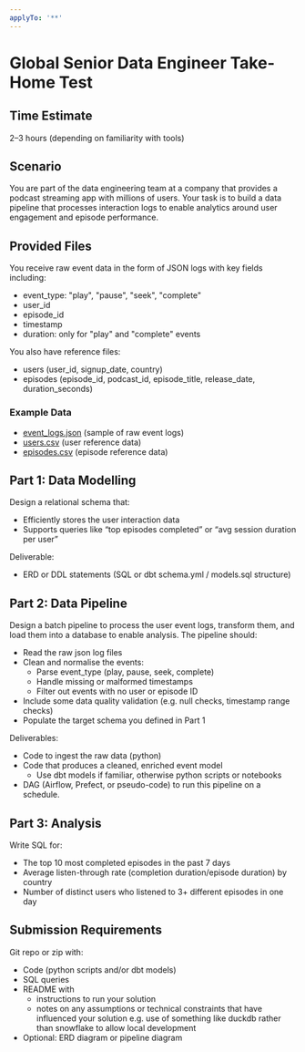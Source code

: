 ```yaml
---
applyTo: '**'
---
```


# Global Senior Data Engineer Take-Home Test

## Time Estimate
2–3 hours (depending on familiarity with tools) 

## Scenario
You are part of the data engineering team at a company that provides a podcast streaming app with millions of users. Your task is to build a data pipeline that processes interaction logs to enable analytics around user engagement and episode performance. 

## Provided Files
You receive raw event data in the form of JSON logs with key fields including: 
- event_type: "play", "pause", "seek", "complete" 
- user_id 
- episode_id 
- timestamp 
- duration: only for "play" and "complete" events

You also have reference files: 
- users (user_id, signup_date, country)
- episodes (episode_id, podcast_id, episode_title, release_date, duration_seconds)

### Example Data
- [event_logs.json](../../example_data/event_logs_head.json) (sample of raw event logs)
- [users.csv](../../example_data/users.csv) (user reference data)
- [episodes.csv](../../example_data/episodes.csv) (episode reference data)

## Part 1: Data Modelling
Design a relational schema that: 
- Efficiently stores the user interaction data 
- Supports queries like “top episodes completed” or “avg session duration per user” 

Deliverable: 
- ERD or DDL statements (SQL or dbt schema.yml / models.sql structure) 

## Part 2: Data Pipeline
Design a batch pipeline to process the user event logs, transform them, and load them into a database to enable analysis. The pipeline should: 
- Read the raw json log files 
- Clean and normalise the events: 
  - Parse event_type (play, pause, seek, complete) 
  - Handle missing or malformed timestamps 
  - Filter out events with no user or episode ID 
- Include some data quality validation (e.g. null checks, timestamp range checks) 
- Populate the target schema you defined in Part 1

Deliverables: 
- Code to ingest the raw data (python) 
- Code that produces a cleaned, enriched event model 
  - Use dbt models if familiar, otherwise python scripts or notebooks 
- DAG (Airflow, Prefect, or pseudo-code) to run this pipeline on a schedule. 

## Part 3: Analysis
Write SQL for: 
- The top 10 most completed episodes in the past 7 days 
- Average listen-through rate (completion duration/episode duration) by country 
- Number of distinct users who listened to 3+ different episodes in one day 

## Submission Requirements
Git repo or zip with: 
- Code (python scripts and/or dbt models) 
- SQL queries 
- README with 
  - instructions to run your solution
  - notes on any assumptions or technical constraints that have influenced your solution e.g. use of something like duckdb rather than snowflake to allow local development 
- Optional: ERD diagram or pipeline diagram 